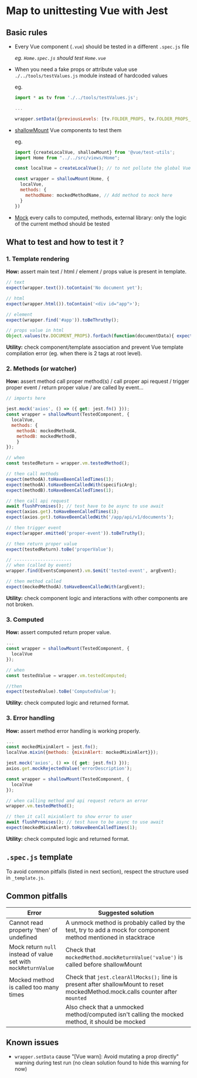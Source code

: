 # Map to unittesting Vue with Jest

## Basic rules

- Every Vue component (`.vue`) should be tested in a different `.spec.js` file
  
  *eg. `Home.spec.js` should test `Home.vue`*
  
- When you need a fake props or attribute value use `./../tools/testValues.js` module instead of hardcoded values

  eg.
  ```javascript
  import * as tv from './../tools/testValues.js';
  
  ...
  
  wrapper.setData({previousLevels: [tv.FOLDER_PROPS, tv.FOLDER_PROPS_VARIANT]});

  ```
  
- [shallowMount](https://vue-test-utils.vuejs.org/api/#shallowmount) Vue components to test them

  eg.
  ```javascript
  import {createLocalVue, shallowMount} from '@vue/test-utils';
  import Home from "../../src/views/Home";

  const localVue = createLocalVue(); // to not pollute the global Vue class

  const wrapper = shallowMount(Home, {
    localVue,
    methods: {
      methodName: mockedMethodName, // Add method to mock here
    }
  })

  ```
- [Mock](https://en.wikipedia.org/wiki/Mock_object) every calls to computed, methods, external library: only the logic of the current method should be tested

## What to test and how to test it ?

### 1. Template rendering

**How:** assert main text / html / element / props value is present in template.

```javascript
// text
expect(wrapper.text()).toContain('No document yet');

// html
expect(wrapper.html()).toContain('<div id="app">');

// element
expect(wrapper.find('#app')).toBeThruthy();

// props value in html
Object.values(tv.DOCUMENT_PROPS).forEach(function(documentData){ expect(wrapper.html()).toContain(documentData) });
```

**Utility:** check component/template association and prevent Vue template compilation error (eg. when there is 2 tags at root level).

### 2. Methods (or watcher)

**How:** assert method call proper method(s) / call proper api request / trigger proper event / return proper value / are called by event...

```javascript
// imports here

jest.mock('axios', () => ({ get: jest.fn() }));
const wrapper = shallowMount(TestedComponent, {
  localVue,
  methods: {
    methodA: mockedMethodA,
    methodB: mockedMethodB,
    }
});

// when
const testedReturn = wrapper.vm.testedMethod();

// then call methods
expect(methodA).toHaveBeenCalledTimes(1);
expect(methodA).toHaveBeenCalledWith(specificArg);
expect(methodB).toHaveBeenCalledTimes(1);

// then call api request
await flushPromises(); // test have to be async to use await
expect(axios.get).toHaveBeenCalledTimes(1);
expect(axios.get).toHaveBeenCalledWith('/app/api/v1/documents');

// then trigger event
expect(wrapper.emitted('proper-event')).toBeTruthy();

// then return proper value
expect(testedReturn).toBe('properValue');

// ----------------------
// when (called by event)
wrapper.find(EventsComponent).vm.$emit('tested-event', argEvent);

// then method called
expect(mockedMethodA).toHaveBeenCalledWith(argEvent);
```

**Utility:** check component logic and interactions with other components are not broken.

### 3. Computed

**How:** assert computed return proper value.

```javascript
...
const wrapper = shallowMount(TestedComponent, {
  localVue
});

// when
const testedValue = wrapper.vm.testedComputed;

//then
expect(testedValue).toBe('ComputedValue');
```

**Utility:** check computed logic and returned format.

### 3. Error handling

**How:** assert method error handling is working properly.

```javascript
...
const mockedMixinAlert = jest.fn();
localVue.mixin({methods: {mixinAlert: mockedMixinAlert}});

jest.mock('axios', () => ({ get: jest.fn() }));
axios.get.mockRejectedValue('errorDescription');

const wrapper = shallowMount(TestedComponent, {
  localVue
});

// when calling method and api request return an error
wrapper.vm.testedMethod();

// then it call mixinAlert to show error to user
await flushPromises(); // test have to be async to use await
expect(mockedMixinAlert).toHaveBeenCalledTimes(1);
```

**Utility:** check computed logic and returned format.

## `.spec.js` template

To avoid common pitfalls (listed in next section), respect the structure used in `_template.js`.

## Common pitfalls

| Error | Suggested solution |
|-------------------|------------------|
| Cannot read property 'then' of undefined | A unmock method is probably called by the test, try to add a mock for component method mentioned in stacktrace |
| Mock return `null` instead of value set with `mockReturnValue` | Check that `mockedMethod.mockReturnValue('value')` is called before shallowMount |
| Mocked method is called too many times | Check that `jest.clearAllMocks();` line is present after shallowMount to reset mockedMethod.mock.calls counter after `mounted`|
|  | Also check that a unmocked method/computed isn't calling the mocked method, it should be mocked |

## Known issues
 - `wrapper.setData` cause "[Vue warn]: Avoid mutating a prop directly" warning during test run (no clean solution found to hide this warning for now)